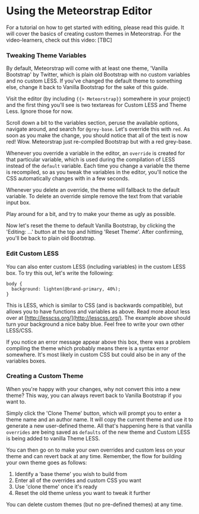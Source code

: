 # Using the Meteorstrap Editor

For a tutorial on how to get started with editing, please read this guide. It will cover the basics of creating custom themes in Meteorstrap. For the video-learners, check out this video: [TBC]

### Tweaking Theme Variables

By default, Meteorstrap will come with at least one theme, 'Vanilla Bootstrap' by Twitter, which is plain old Bootstrap with no custom variables and no custom LESS. If you've changed the default theme to something else, change it back to Vanilla Bootstrap for the sake of this guide.

Visit the editor (by including `{{> Meteorstrap}}` somewhere in your project) and the first thing you'll see is two textareas for Custom LESS and Theme Less. Ignore those for now.

Scroll down a bit to the variables section, peruse the available options, navigate around, and search for `@grey-base`. Let's override this with `red`. As soon as you make the change, you should notice that all of the text is now red! Wow. Meteorstrap just re-compiled Bootstrap but with a red grey-base.

Whenever you override a variable in the editor, an `override` is created for that particular variable, which is used during the compilation of LESS instead of the `default` variable. Each time you change a variable the theme is recompiled, so as you tweak the variables in the editor, you'll notice the CSS automatically changes with in a few seconds.

Whenever you delete an override, the theme will fallback to the default variable. To delete an override simple remove the text from that variable input box.

Play around for a bit, and try to make your theme as ugly as possible.

Now let's reset the theme to default Vanilla Bootstrap, by clicking the 'Editing: ...' button at the top and hitting 'Reset Theme'. After confirming, you'll be back to plain old Bootstrap.

### Edit Custom LESS

You can also enter custom LESS (including variables) in the custom LESS box. To try this out, let's write the following:

```less
body {
  background: lighten(@brand-primary, 40%);
}
```
This is LESS, which is similar to CSS (and is backwards compatible), but allows you to have functions and variables as above. Read more about less over at [http://lesscss.org/](http://lesscss.org/). The example above should turn your background a nice baby blue. Feel free to write your own other LESS/CSS.

If you notice an error message appear above this box, there was a problem compiling the theme which probably means there is a syntax error somewhere. It's most likely in custom CSS but could also be in any of the variables boxes.

### Creating a Custom Theme

When you're happy with your changes, why not convert this into a new theme? This way, you can always revert back to Vanilla Bootstrap if you want to.

Simply click the 'Clone Theme' button, which will prompt you to enter a theme name and an author name. It will copy the current theme and use it to generate a new user-defined theme. All that's happening here is that vanilla `overrides` are being saved as `defaults` of the new theme and Custom LESS is being added to vanilla Theme LESS.

You can then go on to make your own overrides and custom less on your theme and can revert back at any time. Remember, the flow for building your own theme goes as follows:

1. Identify a 'base theme' you wish to build from
2. Enter all of the overrides and custom CSS you want
3. Use 'clone theme' once it's ready
4. Reset the old theme unless you want to tweak it further

You can delete custom themes (but no pre-defined themes) at any time.

